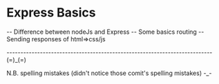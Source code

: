# Express Basics 

-- Difference between nodeJs and Express
-- Some basics routing
-- Sending responses of html=>css/js

-------------------------------------------------------------------------- (=)_(=)

 
N.B.  spelling mistakes (didn't notice those comit's spelling mistakes) -_-
